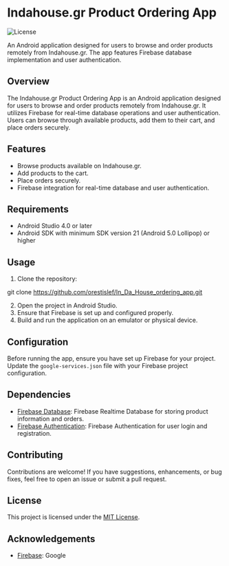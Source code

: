 # Indahouse.gr Product Ordering App

![License](https://img.shields.io/github/license/orestislef/In_Da_House_ordering_app?style=flat-square)

An Android application designed for users to browse and order products remotely from Indahouse.gr. The app features Firebase database implementation and user authentication.

## Overview

The Indahouse.gr Product Ordering App is an Android application designed for users to browse and order products remotely from Indahouse.gr. It utilizes Firebase for real-time database operations and user authentication. Users can browse through available products, add them to their cart, and place orders securely.

## Features

- Browse products available on Indahouse.gr.
- Add products to the cart.
- Place orders securely.
- Firebase integration for real-time database and user authentication.

## Requirements

- Android Studio 4.0 or later
- Android SDK with minimum SDK version 21 (Android 5.0 Lollipop) or higher

## Usage

1. Clone the repository:

git clone https://github.com/orestislef/In_Da_House_ordering_app.git


2. Open the project in Android Studio.
3. Ensure that Firebase is set up and configured properly.
4. Build and run the application on an emulator or physical device.

## Configuration

Before running the app, ensure you have set up Firebase for your project. Update the `google-services.json` file with your Firebase project configuration.

## Dependencies

- [Firebase Database](https://firebase.google.com/docs/database): Firebase Realtime Database for storing product information and orders.
- [Firebase Authentication](https://firebase.google.com/docs/auth): Firebase Authentication for user login and registration.

## Contributing

Contributions are welcome! If you have suggestions, enhancements, or bug fixes, feel free to open an issue or submit a pull request.

## License

This project is licensed under the [MIT License](LICENSE).

## Acknowledgements

- [Firebase](https://firebase.google.com/): Google
